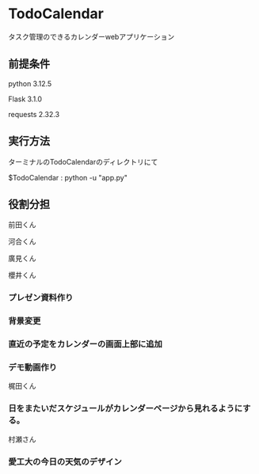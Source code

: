 # TodoCalendar
タスク管理のできるカレンダーwebアプリケーション

## 前提条件

python             3.12.5

Flask              3.1.0

requests           2.32.3

## 実行方法

ターミナルのTodoCalendarのディレクトリにて

$TodoCalendar : python -u "app.py"

## 役割分担

前田くん

河合くん

廣見くん

櫻井くん

### プレゼン資料作り



### 背景変更



### 直近の予定をカレンダーの画面上部に追加



### デモ動画作り  

梶田くん


### 日をまたいだスケジュールがカレンダーページから見れるようにする。

村瀬さん

### 愛工大の今日の天気のデザイン


